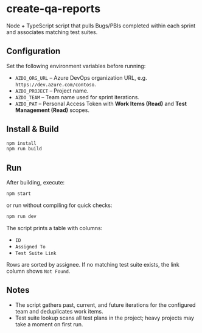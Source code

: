# create-qa-reports

Node + TypeScript script that pulls Bugs/PBIs completed within each sprint and associates matching test suites.

## Configuration

Set the following environment variables before running:

- `AZDO_ORG_URL` – Azure DevOps organization URL, e.g. `https://dev.azure.com/contoso`.
- `AZDO_PROJECT` – Project name.
- `AZDO_TEAM` – Team name used for sprint iterations.
- `AZDO_PAT` – Personal Access Token with **Work Items (Read)** and **Test Management (Read)** scopes.

## Install & Build

```bash
npm install
npm run build
```

## Run

After building, execute:

```bash
npm start
```

or run without compiling for quick checks:

```bash
npm run dev
```

The script prints a table with columns:

- `ID`
- `Assigned To`
- `Test Suite Link`

Rows are sorted by assignee. If no matching test suite exists, the link column shows `Not Found`.

## Notes

- The script gathers past, current, and future iterations for the configured team and deduplicates work items.
- Test suite lookup scans all test plans in the project; heavy projects may take a moment on first run.
